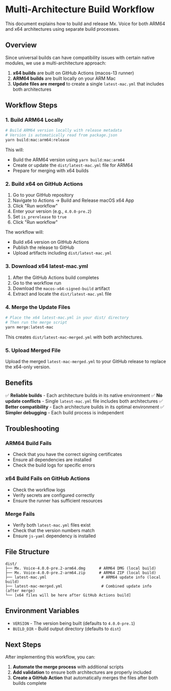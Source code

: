 # Multi-Architecture Build Workflow

This document explains how to build and release Mx. Voice for both ARM64 and x64 architectures using separate build processes.

## Overview

Since universal builds can have compatibility issues with certain native modules, we use a multi-architecture approach:

1. **x64 builds** are built on GitHub Actions (macos-13 runner)
2. **ARM64 builds** are built locally on your ARM Mac
3. **Update files are merged** to create a single `latest-mac.yml` that includes both architectures

## Workflow Steps

### 1. Build ARM64 Locally

```bash
# Build ARM64 version locally with release metadata
# Version is automatically read from package.json
yarn build:mac:arm64:release
```

This will:
- Build the ARM64 version using `yarn build:mac:arm64`
- Create or update the `dist/latest-mac.yml` file for ARM64
- Prepare for merging with x64 builds

### 2. Build x64 on GitHub Actions

1. Go to your GitHub repository
2. Navigate to Actions → Build and Release macOS x64 App
3. Click "Run workflow"
4. Enter your version (e.g., `4.0.0-pre.2`)
5. Set `is_prerelease` to `true`
6. Click "Run workflow"

The workflow will:
- Build x64 version on GitHub Actions
- Publish the release to GitHub
- Upload artifacts including `dist/latest-mac.yml`

### 3. Download x64 latest-mac.yml

1. After the GitHub Actions build completes
2. Go to the workflow run
3. Download the `macos-x64-signed-build` artifact
4. Extract and locate the `dist/latest-mac.yml` file

### 4. Merge the Update Files

```bash
# Place the x64 latest-mac.yml in your dist/ directory
# Then run the merge script
yarn merge:latest-mac
```

This creates `dist/latest-mac-merged.yml` with both architectures.

### 5. Upload Merged File

Upload the merged `latest-mac-merged.yml` to your GitHub release to replace the x64-only version.

## Benefits

✅ **Reliable builds** - Each architecture builds in its native environment
✅ **No update conflicts** - Single `latest-mac.yml` file includes both architectures
✅ **Better compatibility** - Each architecture builds in its optimal environment
✅ **Simpler debugging** - Each build process is independent

## Troubleshooting

### ARM64 Build Fails
- Check that you have the correct signing certificates
- Ensure all dependencies are installed
- Check the build logs for specific errors

### x64 Build Fails on GitHub Actions
- Check the workflow logs
- Verify secrets are configured correctly
- Ensure the runner has sufficient resources

### Merge Fails
- Verify both `latest-mac.yml` files exist
- Check that the version numbers match
- Ensure `js-yaml` dependency is installed

## File Structure

```
dist/
├── Mx. Voice-4.0.0-pre.2-arm64.dmg      # ARM64 DMG (local build)
├── Mx. Voice-4.0.0-pre.2-arm64.zip      # ARM64 ZIP (local build)
├── latest-mac.yml                        # ARM64 update info (local build)
├── latest-mac-merged.yml                 # Combined update info (after merge)
└── [x64 files will be here after GitHub Actions build]
```

## Environment Variables

- `VERSION` - The version being built (defaults to `4.0.0-pre.1`)
- `BUILD_DIR` - Build output directory (defaults to `dist`)

## Next Steps

After implementing this workflow, you can:
1. **Automate the merge process** with additional scripts
2. **Add validation** to ensure both architectures are properly included
3. **Create a GitHub Action** that automatically merges the files after both builds complete
